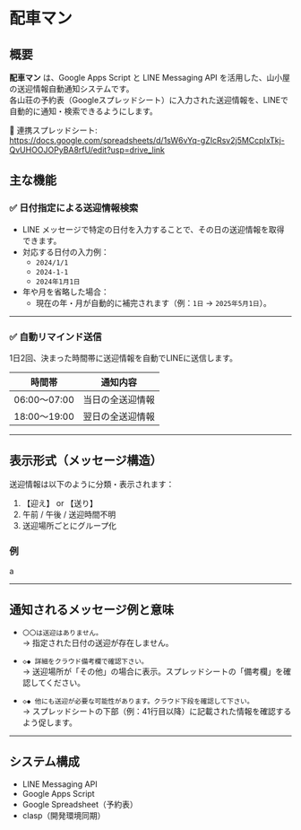 # 配車マン

## 概要

**配車マン** は、Google Apps Script と LINE Messaging API を活用した、山小屋の送迎情報自動通知システムです。  
各山荘の予約表（Googleスプレッドシート）に入力された送迎情報を、LINEで自動的に通知・検索できるようにします。

📄 連携スプレッドシート:  
https://docs.google.com/spreadsheets/d/1sW6vYq-gZIcRsv2j5MCcpIxTkj-QvUHOOJOPyBA8rfU/edit?usp=drive_link

## 主な機能

### ✅ 日付指定による送迎情報検索

- LINE メッセージで特定の日付を入力することで、その日の送迎情報を取得できます。
- 対応する日付の入力例：
  - `2024/1/1`
  - `2024-1-1`
  - `2024年1月1日`
- 年や月を省略した場合：
  - 現在の年・月が自動的に補完されます（例：`1日` → `2025年5月1日`）。

---

### ✅ 自動リマインド送信

1日2回、決まった時間帯に送迎情報を自動でLINEに送信します。

| 時間帯       | 通知内容             |
|------------|----------------------|
| 06:00〜07:00 | 当日の全送迎情報       |
| 18:00〜19:00 | 翌日の全送迎情報       |

---

## 表示形式（メッセージ構造）

送迎情報は以下のように分類・表示されます：

1. 【迎え】 or 【送り】
2. 午前 / 午後 / 送迎時間不明
3. 送迎場所ごとにグループ化

### 例
a


---

## 通知されるメッセージ例と意味

- `〇〇は送迎はありません。`  
  → 指定された日付の送迎が存在しません。

- `◇◆ 詳細をクラウド備考欄で確認下さい。`  
  → 送迎場所が「その他」の場合に表示。スプレッドシートの「備考欄」を確認してください。

- `◇◆ 他にも送迎が必要な可能性があります。クラウド下段を確認して下さい。`  
  → スプレッドシートの下部（例：41行目以降）に記載された情報を確認するよう促します。

---

## システム構成

- LINE Messaging API
- Google Apps Script
- Google Spreadsheet（予約表）
- clasp（開発環境同期）

